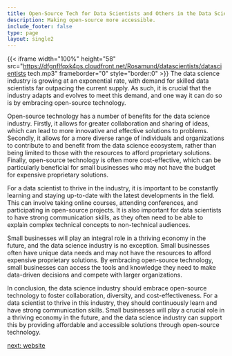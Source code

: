 ```yaml
---
title: Open-Source Tech for Data Scientists and Others in the Data Sciences  Industry
description: Making open-source more accessible.
include_footer: false
type: page
layout: single2
---
```


{{< iframe width="100%" height="58" src="https://dfgnflfqxk4ps.cloudfront.net/Rosamund/datascientists/datascientists tech.mp3" frameborder="0" style="border:0" >}}
The data science industry is growing at an exponential rate, with demand for skilled data scientists far outpacing the current supply. As such, it is crucial that the industry adapts and evolves to meet this demand, and one way it can do so is by embracing open-source technology.

Open-source technology has a number of benefits for the data science industry. Firstly, it allows for greater collaboration and sharing of ideas, which can lead to more innovative and effective solutions to problems. Secondly, it allows for a more diverse range of individuals and organizations to contribute to and benefit from the data science ecosystem, rather than being limited to those with the resources to afford proprietary solutions. Finally, open-source technology is often more cost-effective, which can be particularly beneficial for small businesses who may not have the budget for expensive proprietary solutions.

For a data scientist to thrive in the industry, it is important to be constantly learning and staying up-to-date with the latest developments in the field. This can involve taking online courses, attending conferences, and participating in open-source projects. It is also important for data scientists to have strong communication skills, as they often need to be able to explain complex technical concepts to non-technical audiences.

Small businesses will play an integral role in a thriving economy in the future, and the data science industry is no exception. Small businesses often have unique data needs and may not have the resources to afford expensive proprietary solutions. By embracing open-source technology, small businesses can access the tools and knowledge they need to make data-driven decisions and compete with larger organizations.

In conclusion, the data science industry should embrace open-source technology to foster collaboration, diversity, and cost-effectiveness. For a data scientist to thrive in this industry, they should continuously learn and have strong communication skills. Small businesses will play a crucial role in a thriving economy in the future, and the data science industry can support this by providing affordable and accessible solutions through open-source technology.


<a href="https://workdojos.com/datascientists/website">next: website</a>

